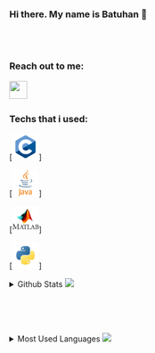 
### Hi there. My name is Batuhan 👋

<br /> 
<br />

### Reach out to me:

[<img height="32" width="32" src="https://unpkg.com/simple-icons@v6/icons/linkedin.svg" alignment = left  />][Linkedin]

[Linkedin]: https://www.linkedin.com/batuhansimsek



### Techs that i used:

[<img height="48" width="48" src="https://raw.githubusercontent.com/github/explore/f3e22f0dca2be955676bc70d6214b95b13354ee8/topics/c/c.png" alignment = left  />]

[<img height="48" width="48" src="https://raw.githubusercontent.com/github/explore/5b3600551e122a3277c2c5368af2ad5725ffa9a1/topics/java/java.png" alignment = left  />]

[<img height="48" width="48" src="https://raw.githubusercontent.com/github/explore/80688e429a7d4ef2fca1e82350fe8e3517d3494d/topics/matlab/matlab.png" alignment = left  />]

[<img height="48" width="48" src="https://raw.githubusercontent.com/github/explore/80688e429a7d4ef2fca1e82350fe8e3517d3494d/topics/python/python.png" alignment = left  />]




<details>
    <summary> 
        Github Stats
        <img src = "https://github-readme-stats.vercel.app/api?username=batuhansimsk&theme=tokyonight"> 
    </summary>
</details>


<br> <br> <br>

<details>
    <summary> 
        Most Used Languages
        <img src = "https://github-readme-stats.vercel.app/api/top-langs/?username=batuhansimsk&theme=synthwave&layout=compact"> 
    </summary>
</details>


<!--
**BatuhanSimsk/BatuhanSimsk** is a ✨ _special_ ✨ repository because its `README.md` (this file) appears on your GitHub profile.

Here are some ideas to get you started:

- 🔭 I’m currently working on ...
- 🌱 I’m currently learning ...
- 👯 I’m looking to collaborate on ...
- 🤔 I’m looking for help with ...
- 💬 Ask me about ...
- 📫 How to reach me: ...
- 😄 Pronouns: ...
- ⚡ Fun fact: ...
-->
